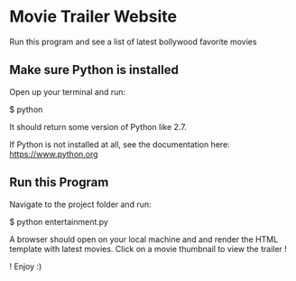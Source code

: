 # Movie Trailer Website

Run this program and see a list of latest bollywood favorite movies



## Make sure Python is installed


Open up your terminal and run:



$ python



It should return some version of Python like 2.7.



If Python is not installed at all, see the documentation here: https://www.python.org



## Run this Program

Navigate to the project folder and run:

$ python entertainment.py



A browser should open on your local machine and and render the HTML template with latest movies. Click on a movie thumbnail to view the trailer !

! Enjoy :)
